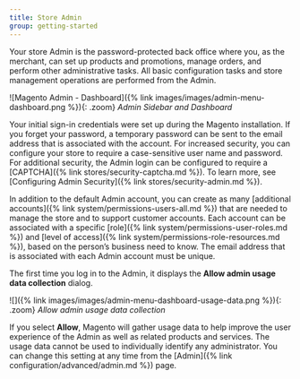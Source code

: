 ```yaml
---
title: Store Admin
group: getting-started
---
```


Your store Admin is the password-protected back office where you, as the merchant, can set up products and promotions, manage orders, and perform other administrative tasks. All basic configuration tasks and store management operations are performed from the Admin.

![Magento Admin - Dashboard]({% link images/images/admin-menu-dashboard.png %}){: .zoom}
_Admin Sidebar and Dashboard_

Your initial sign-in credentials were set up during the Magento installation. If you forget your password, a temporary password can be sent to the email address that is associated with the account. For increased security, you can configure your store to require a case-sensitive user name and password. For additional security, the Admin login can be configured to require a [CAPTCHA]({% link stores/security-captcha.md %}). To learn more, see [Configuring Admin Security]({% link stores/security-admin.md %}).

In addition to the default Admin account, you can create as many [additional accounts]({% link system/permissions-users-all.md %}) that are needed to manage the store and to support customer accounts. Each account can be associated with a specific [role]({% link system/permissions-user-roles.md %}) and [level of access]({% link system/permissions-role-resources.md %}), based on the person’s business need to know. The email address that is associated with each Admin account must be unique.

The first time you log in to the Admin, it displays the **Allow admin usage data collection** dialog.

![]({% link images/images/admin-menu-dashboard-usage-data.png %}){: .zoom}
_Allow admin usage data collection_

If you select **Allow**, Magento will gather usage data to help improve the user experience of the Admin as well as related products and services. The usage data cannot be used to individually identify any administrator. You can change this setting at any time from the [Admin]({% link configuration/advanced/admin.md %}) page.
